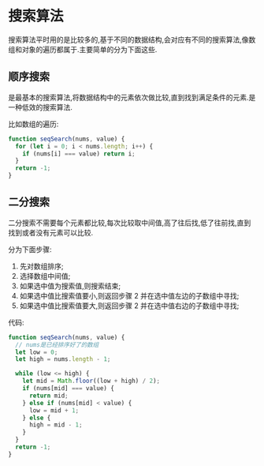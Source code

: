 # 搜索算法

搜索算法平时用的是比较多的,基于不同的数据结构,会对应有不同的搜索算法,像数组和对象的遍历都属于.主要简单的分为下面这些.

## 顺序搜索

是最基本的搜索算法,将数据结构中的元素依次做比较,直到找到满足条件的元素.是一种低效的搜索算法.

比如数组的遍历:

```js
function seqSearch(nums, value) {
  for (let i = 0; i < nums.length; i++) {
    if (nums[i] === value) return i;
  }
  return -1;
}
```

## 二分搜索

二分搜索不需要每个元素都比较,每次比较取中间值,高了往后找,低了往前找,直到找到或者没有元素可以比较.

分为下面步骤:

1. 先对数组排序;
2. 选择数组中间值;
3. 如果选中值为搜索值,则搜索结束;
4. 如果选中值比搜索值要小,则返回步骤 2 并在选中值左边的子数组中寻找;
5. 如果选中值比搜索值要大,则返回步骤 2 并在选中值右边的子数组中寻找;

代码:

```js
function seqSearch(nums, value) {
  // nums是已经排序好了的数组
  let low = 0;
  let high = nums.length - 1;

  while (low <= high) {
    let mid = Math.floor((low + high) / 2);
    if (nums[mid] === value) {
      return mid;
    } else if (nums[mid] < value) {
      low = mid + 1;
    } else {
      high = mid - 1;
    }
  }
  return -1;
}
```
